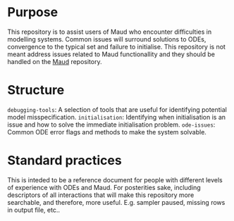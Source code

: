 # Purpose
This repository is to assist users of Maud who encounter difficulties in 
modelling systems. Common issues will surround solutions to ODEs, convergence 
to the typical set and failure to initialise. This repository is not meant 
address issues related to Maud functionallity and they should be handled on 
the [Maud](https://github.com/biosustain/Maud) repository. 

# Structure

`debugging-tools`: A selection of tools that are useful for identifying potential model misspecification.
`initialisation`: Identifying when initialisation is an issue and how to solve the immediate initialisation 
problem.
`ode-issues`: Common ODE error flags and methods to make the system solvable.

# Standard practices

This is inteded to be a reference document for people with different levels of experience with 
ODEs and Maud. For posterities sake, including descriptors of all interactions that will make this 
repository more searchable, and therefore, more useful. E.g. sampler paused, missing rows in output 
file, etc.. 
